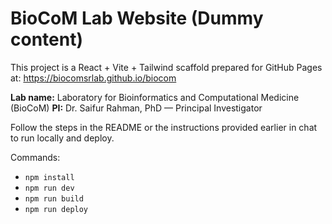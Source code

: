 # BioCoM Lab Website (Dummy content)

This project is a React + Vite + Tailwind scaffold prepared for GitHub Pages at:
https://biocomsrlab.github.io/biocom

**Lab name:** Laboratory for Bioinformatics and Computational Medicine (BioCoM)
**PI:** Dr. Saifur Rahman, PhD — Principal Investigator

Follow the steps in the README or the instructions provided earlier in chat to run locally and deploy.

Commands:
- `npm install`
- `npm run dev`
- `npm run build`
- `npm run deploy`
